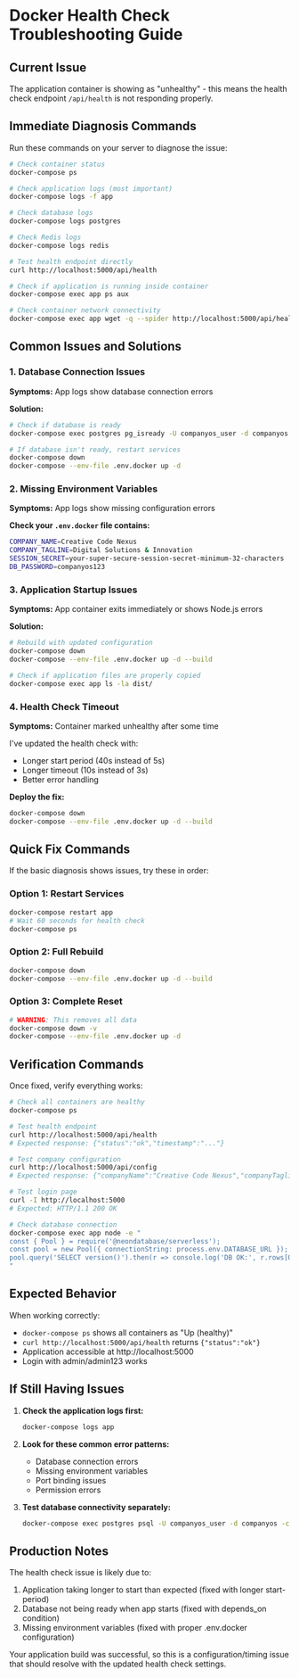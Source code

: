 # Docker Health Check Troubleshooting Guide

## Current Issue
The application container is showing as "unhealthy" - this means the health check endpoint `/api/health` is not responding properly.

## Immediate Diagnosis Commands

Run these commands on your server to diagnose the issue:

```bash
# Check container status
docker-compose ps

# Check application logs (most important)
docker-compose logs -f app

# Check database logs
docker-compose logs postgres

# Check Redis logs
docker-compose logs redis

# Test health endpoint directly
curl http://localhost:5000/api/health

# Check if application is running inside container
docker-compose exec app ps aux

# Check container network connectivity
docker-compose exec app wget -q --spider http://localhost:5000/api/health && echo "Health check works" || echo "Health check failed"
```

## Common Issues and Solutions

### 1. Database Connection Issues
**Symptoms:** App logs show database connection errors

**Solution:**
```bash
# Check if database is ready
docker-compose exec postgres pg_isready -U companyos_user -d companyos

# If database isn't ready, restart services
docker-compose down
docker-compose --env-file .env.docker up -d
```

### 2. Missing Environment Variables
**Symptoms:** App logs show missing configuration errors

**Check your `.env.docker` file contains:**
```bash
COMPANY_NAME=Creative Code Nexus
COMPANY_TAGLINE=Digital Solutions & Innovation
SESSION_SECRET=your-super-secure-session-secret-minimum-32-characters
DB_PASSWORD=companyos123
```

### 3. Application Startup Issues
**Symptoms:** App container exits immediately or shows Node.js errors

**Solution:**
```bash
# Rebuild with updated configuration
docker-compose down
docker-compose --env-file .env.docker up -d --build

# Check if application files are properly copied
docker-compose exec app ls -la dist/
```

### 4. Health Check Timeout
**Symptoms:** Container marked unhealthy after some time

I've updated the health check with:
- Longer start period (40s instead of 5s) 
- Longer timeout (10s instead of 3s)
- Better error handling

**Deploy the fix:**
```bash
docker-compose down
docker-compose --env-file .env.docker up -d --build
```

## Quick Fix Commands

If the basic diagnosis shows issues, try these in order:

### Option 1: Restart Services
```bash
docker-compose restart app
# Wait 60 seconds for health check
docker-compose ps
```

### Option 2: Full Rebuild
```bash
docker-compose down
docker-compose --env-file .env.docker up -d --build
```

### Option 3: Complete Reset
```bash
# WARNING: This removes all data
docker-compose down -v
docker-compose --env-file .env.docker up -d
```

## Verification Commands

Once fixed, verify everything works:

```bash
# Check all containers are healthy
docker-compose ps

# Test health endpoint
curl http://localhost:5000/api/health
# Expected response: {"status":"ok","timestamp":"..."}

# Test company configuration
curl http://localhost:5000/api/config
# Expected response: {"companyName":"Creative Code Nexus","companyTagline":"..."}

# Test login page
curl -I http://localhost:5000
# Expected: HTTP/1.1 200 OK

# Check database connection
docker-compose exec app node -e "
const { Pool } = require('@neondatabase/serverless');
const pool = new Pool({ connectionString: process.env.DATABASE_URL });
pool.query('SELECT version()').then(r => console.log('DB OK:', r.rows[0].version)).catch(e => console.log('DB Error:', e.message));
"
```

## Expected Behavior

When working correctly:
- `docker-compose ps` shows all containers as "Up (healthy)"
- `curl http://localhost:5000/api/health` returns `{"status":"ok"}`
- Application accessible at http://localhost:5000
- Login with admin/admin123 works

## If Still Having Issues

1. **Check the application logs first:**
   ```bash
   docker-compose logs app
   ```

2. **Look for these common error patterns:**
   - Database connection errors
   - Missing environment variables
   - Port binding issues
   - Permission errors

3. **Test database connectivity separately:**
   ```bash
   docker-compose exec postgres psql -U companyos_user -d companyos -c "SELECT 1;"
   ```

## Production Notes

The health check issue is likely due to:
1. Application taking longer to start than expected (fixed with longer start-period)
2. Database not being ready when app starts (fixed with depends_on condition)
3. Missing environment variables (fixed with proper .env.docker configuration)

Your application build was successful, so this is a configuration/timing issue that should resolve with the updated health check settings.